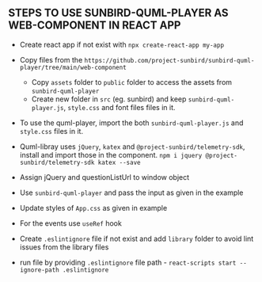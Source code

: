 
## STEPS TO USE SUNBIRD-QUML-PLAYER AS WEB-COMPONENT IN REACT APP

- Create react app if not exist with `npx create-react-app my-app`

- Copy files from the `https://github.com/project-sunbird/sunbird-quml-player/tree/main/web-component`
	- Copy `assets` folder to `public` folder to access the assets from `sunbird-quml-player`
	- Create new folder in `src` (eg. sunbird) and keep `sunbird-quml-player.js`, `style.css` and font files files in it.

- To use the quml-player, import the both `sunbird-quml-player.js` and `style.css` files in it.

- Quml-libray uses `jQuery`, `katex` and `@project-sunbird/telemetry-sdk`, install and import those in the component.
`npm i jquery @project-sunbird/telemetry-sdk katex --save`

- Assign jQuery and questionListUrl to window object

- Use `sunbird-quml-player` and pass the input as given in the example

- Update styles of `App.css` as given in example

- For the events use `useRef` hook

- Create `.eslintignore` file if not exist and add `library` folder to avoid lint issues from the library files

- run file by providing `.eslintignore` file path - `react-scripts start --ignore-path .eslintignore`